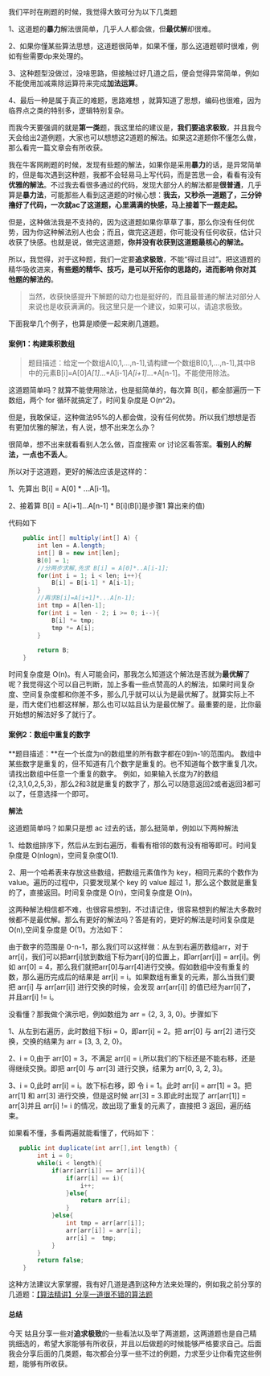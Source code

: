 

我们平时在刷题的时候，我觉得大致可分为以下几类题

1、这道题的**暴力**解法很简单，几乎人人都会做，但**最优解**却很难。

2、如果你懂某些算法思想，这道题很简单，如果不懂，那么这道题顿时很难，例如有些需要dp来处理的。

3、这种题型没做过，没啥思路，但接触过好几道之后，便会觉得异常简单，例如不能使用加减乘除运算符来完成**加法运算**。

4、最后一种是属于真正的难题，思路难想 ，就算知道了思想，编码也很难，因为临界点之类的特别多，逻辑特别复杂。

而我今天要强调的就是**第一类**题，我这里给的建议是，**我们要追求极致**，并且我今天会给出2道例题，大家也可以想想这2道题的解法。如果这2道题你不懂怎么做，那么看完一篇文章会有所收获。

我在牛客网刷题的时候，发现有些题的解法，如果你是采用**暴力**的话，是异常简单的，但是每次遇到这种题，我都不会轻易马上写代码，而是苦思一会，看看有没有**优雅的解法**。不过我去看很多通过的代码，发现大部分人的解法都是**很普通**，几乎算是**暴力法**，可能那些人看到这道题的时候心想：**我去，又秒杀一道题了，三分钟撸好了代码，一次就ac了这道题，心里满满的快感，马上接着下一题走起。**

但是，这种做法我是不支持的，因为这道题如果你草草了事，那么你没有任何优势，因为你这种解法别人也会；而且，做完这道题，你可能没有任何收获，估计只收获了快感。也就是说，做完这道题，**你并没有收获到这道题最核心的解法。**

所以，我觉得，对于这种题，我们一定要**追求极致**，不能“得过且过”。把这道题的精华吸收进来，**有些题的精华、技巧，是可以开拓你的思路的，进而影响
你对其他题的解法的**。

> 当然，收获快感提升下解题的动力也是挺好的，而且最普通的解法对部分人来说也是收获满满的。我这里只是一个建议，如果可以，请追求极致。

下面我举几个例子，也算是顺便一起来刷几道题。

#### 案例1：构建乘积数组

> 题目描述：给定一个数组A[0,1,...,n-1],请构建一个数组B[0,1,...,n-1],其中B中的元素B[i]=A[0]*A[1]*...*A[i-1]*A[i+1]*...*A[n-1]。不能使用除法。

这道题简单吗？就算不能使用除法，也是挺简单的，每次算 B[i]，都全部遍历一下数组，两个 for 循环就搞定了，时间复杂度是 O(n^2)。

但是，我敢保证，这种做法95%的人都会做，没有任何优势。所以我们想想是否有更加优雅的解法，有人说，想不出来怎么办？

很简单，想不出来就看看别人怎么做，百度搜索 or 讨论区看答案。**看别人的解法，一点也不丢人**。

所以对于这道题，更好的解法应该是这样的：

1、先算出 B[i] = A[0] * ...A[i-1]。

2、接着算 B[i] = A[i+1]...A[n-1] * B[i](B[i]是步骤1 算出来的值)

代码如下
```java
    public int[] multiply(int[] A) {
        int len = A.length;
        int[] B = new int[len];
        B[0] = 1;
        //分两步求解,先求 B[i] = A[0]*..A[i-1];
        for(int i = 1; i < len; i++){
            B[i] = B[i-1] * A[i-1];
        }
        //再求B[i]=A[i+1]*...A[n-1];
        int tmp = A[len-1];
        for(int i = len - 2; i >= 0; i--){
            B[i] *= tmp;
            tmp *= A[i];
        }
        
        return B;
    }
```
时间复杂度是 O(n)。有人可能会问，那我怎么知道这个解法是否就为**最优解**了呢？我觉得这个可以自己判断，加上多看一些点赞高的人的解法，如果时间复杂度、空间复杂度都和你差不多，那么几乎就可以认为是最优解了。就算实际上不是，而大佬们也都这样解，那么也可以姑且认为是最优解了。最重要的是，比你最开始想的解法好多了就行了。

#### 案例2：数组中重复的数字

**题目描述：**在一个长度为n的数组里的所有数字都在0到n-1的范围内。 数组中某些数字是重复的，但不知道有几个数字是重复的。也不知道每个数字重复几次。请找出数组中任意一个重复的数字。 例如，如果输入长度为7的数组{2,3,1,0,2,5,3}，那么2和3就是重复的数字了，那么可以随意返回2或者返回3都可以了，任意选择一个即可。

**解法**

这道题简单吗？如果只是想 ac 过去的话，那么挺简单，例如以下两种解法

1、给数组排序下，然后从左到右遍历，看看有相邻的数有没有相等即可。时间复杂度是 O(nlogn)，空间复杂度O(1).

2、用一个哈希表来存放这些数组，把数组元素值作为 key，相同元素的个数作为 value。遍历的过程中，只要发现某个 key 的 value 超过 1，那么这个数就是重复的了，直接返回。时间复杂度是 O(n)，空间复杂度是 O(n)。

这两种解法相信都不难，也很容易想到，不过请记住，很容易想到的解法大多数时候都不是最优解。那么有更好的解法吗？答是有的，更好的解法是时间复杂度是 O(n),空间复杂度是 O(1)。方法如下：

由于数字的范围是 0-n-1，那么我们可以这样做：从左到右遍历数组arr，对于 arr[i]，我们可以把arr[i]放到数组下标为arr[i]的位置上，即arr[arr[i]] = arr[i]。例如 arr[0] = 4，那么我们就把arr[0]与arr[4]进行交换。假如数组中没有重复的数，那么遍历完成后的结果是 arr[i] = i。如果数组有重复的元素，那么当我们要把 arr[i] 与 arr[arr[i]] 进行交换的时候，会发现 arr[arr[i]] 的值已经为arr[i]了，并且arr[i] != i。

没看懂？那我做个演示吧，例如数组为 arr = {2, 3, 3, 0}。步骤如下

1、从左到右遍历，此时数组下标i = 0，即arr[i] = 2。把 arr[0] 与 arr[2] 进行交换，交换的结果为 arr = [3, 3, 2, 0}。

2、i = 0,由于 arr[0] = 3，不满足 arr[i] = i,所以我们的下标还是不能右移，还是得继续交换。即把 arr[0] 与 arr[3] 进行交换，结果为 arr[0, 3, 2, 3}。

3、i = 0,此时 arr[i] = i。故下标右移，即 令 i = 1。此时 arr[i] = arr[1] = 3。把arr[1] 和 arr[3] 进行交换，但是这时候 arr[3] = 3.即此时出现了 arr[arr[1]] = arr[3]并且 arr[i] != i 的情况，故出现了重复的元素了，直接把 3 返回，遍历结束。

如果看不懂，多看两遍就能看懂了，代码如下：

```java
   public int duplicate(int arr[],int length) {
        int i = 0;
        while(i < length){
            if(arr[arr[i]] == arr[i]){
                if(arr[i] == i){
                    i++;
                }else{
                    return arr[i];
                }
            }else{
                int tmp = arr[arr[i]];
                arr[arr[i]] = arr[i];
                arr[i] =  tmp;
            }
        }
        return false;
    }
```
这种方法建议大家掌握，我有好几道是遇到这种方法来处理的，例如我之前分享的几道题：[【算法精讲】分享一道很不错的算法题](https://mp.weixin.qq.com/s?__biz=Mzg2NzA4MTkxNQ==&mid=2247485408&idx=1&sn=60d6a278f8aac3901725cb1d4d6107c6&scene=19&token=884853672&lang=zh_CN#wechat_redirect)

#### 总结

今天 姑且分享一些对**追求极致**的一些看法以及举了两道题，这两道题也是自己精挑细选的，希望大家能够有所收获，并且以后做题的时候能够严格要求自己。后面我会分享后面的几类题，每次都会分享一些不过的例题，力求至少让你看完这些例题，能够有所收获。
